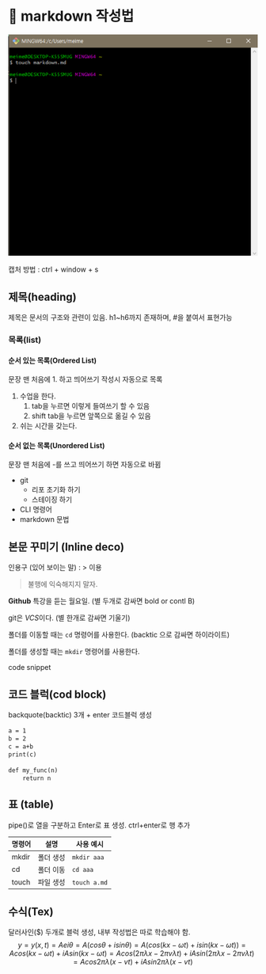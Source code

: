 # :book: markdown 작성법

![image-20210705142101753](markdown.assets/image-20210705142101753.png)

캡처 방법  : ctrl +  window + s



## 제목(heading)



제목은 문서의 구조와 관련이 있음.  h1~h6까지 존재하며, #을 붙여서 표현가능



### 목록(list)

#### 순서 있는 목록(Ordered List)

문장 맨 처음에 1. 하고 띄어쓰기 작성시  자동으로 목록

1. 수업을 한다.
   1. tab을 누르면 이렇게 들여쓰기 할 수 있음 
   2. shift tab을 누르면 앞쪽으로 옮길 수 있음 
2. 쉬는 시간을 갖는다.



#### 순서 없는 목록(Unordered List)

문장 맨 처음에 -를 쓰고 띄어쓰기 하면 자동으로 바뀜

- git
  - 리포 초기화 하기
  - 스테이징 하기
- CLI 명령어
- markdown 문법



## 본문 꾸미기 (Inline deco)

인용구 (있어 보이는 말) : > 이용

> 불행에 익숙해지지 말자. 



**Github** 특강을 듣는 월요일.   (별 두개로 감싸면 bold or contl B)

git은 *VCS*이다.  (별 한개로 감싸면 기울기)

폴더를 이동할 때는 `cd` 명령어를 사용한다. (backtic 으로 감싸면 하이라이트)

폴더를 생성할 때는 `mkdir` 명령어를 사용한다. 

code snippet



## 코드 블럭(cod block)

backquote(backtic) 3개 + enter 코드블럭 생성

```
a = 1
b = 2
c = a+b
print(c)

def my_func(n)
	return n

```



## 표 (table)

pipe()로 열을 구분하고 Enter로 표 생성. ctrl+enter로 행 추가

| 명령어 | 설명      | 사용 예시    |
| ------ | --------- | ------------ |
| mkdir  | 폴더 생성 | `mkdir aaa`  |
| cd     | 폴더 이동 | `cd aaa`     |
| touch  | 파일 생성 | `touch a.md` |



## 수식(Tex)

달러사인($) 두개로 블럭 생성, 내부 작성법은 따로 학습해야 함. 
$$
y=y(x,t)=Aeiθ
=A(cosθ+isinθ)
=A(cos(kx−ωt)+isin(kx−ωt))
=Acos(kx−ωt)+iAsin(kx−ωt)
=Acos(2πλx−2πvλt)+iAsin(2πλx−2πvλt)
=Acos2πλ(x−vt)+iAsin2πλ(x−vt)
$$


